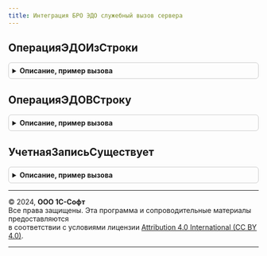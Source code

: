```yaml
---
title: Интеграция БРО ЭДО служебный вызов сервера
---
```



## ОперацияЭДОИзСтроки
<details style="margin: 1em 0; padding: 0.5em; border: 1px solid #ccc; border-radius: 6px;">

<summary style="font-weight: bold; cursor: pointer;">Описание, пример вызова</summary>

```bsl

Функция ОперацияЭДОИзСтроки(Знач СтрокаОперацииЭДО) Экспорт
```

Пример вызова
```bsl
Результат = ИнтеграцияБРОЭДОСлужебныйВызовСервера.ОперацияЭДОИзСтроки(СтрокаОперацииЭДО) 
```
</details>

## ОперацияЭДОВСтроку
<details style="margin: 1em 0; padding: 0.5em; border: 1px solid #ccc; border-radius: 6px;">

<summary style="font-weight: bold; cursor: pointer;">Описание, пример вызова</summary>

```bsl

Функция ОперацияЭДОВСтроку(ОперацияЭДО) Экспорт
```

Пример вызова
```bsl
Результат = ИнтеграцияБРОЭДОСлужебныйВызовСервера.ОперацияЭДОВСтроку(ОперацияЭДО) 
```
</details>

## УчетнаяЗаписьСуществует
<details style="margin: 1em 0; padding: 0.5em; border: 1px solid #ccc; border-radius: 6px;">

<summary style="font-weight: bold; cursor: pointer;">Описание, пример вызова</summary>

```bsl

// Выполняет проверку существования учетной записи ЭДО.
//
// Параметры:
//  ОтборУчетнойЗаписи - Структура:
//  * Организация - ОпределяемыйТип.Организация - организация, которую следует подключить к ЭДО.
//  * КодНалоговогоОргана - Строка - код налоговой инспекции, в которой зарегистрирована организация.
//  * Сертификат - СправочникСсылка.СертификатыКлючейЭлектроннойПодписиИШифрования - сертификат для регистрации у оператора ЭДО.
//
// Возвращаемое значение:
//  Булево - Учетная запись существует
Функция УчетнаяЗаписьСуществует(Знач ОтборУчетнойЗаписи) Экспорт
```

Пример вызова
```bsl
Результат = ИнтеграцияБРОЭДОСлужебныйВызовСервера.УчетнаяЗаписьСуществует(ОтборУчетнойЗаписи) 
```
</details>

---

© 2024, **ООО 1С-Софт**  
Все права защищены. Эта программа и сопроводительные материалы предоставляются  
в соответствии с условиями лицензии [Attribution 4.0 International (CC BY 4.0)](https://creativecommons.org/licenses/by/4.0/legalcode).

---

